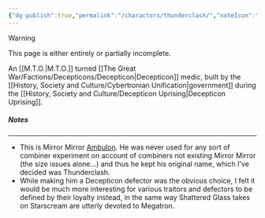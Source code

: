 ```yaml
---
{"dg-publish":true,"permalink":"/characters/thunderclash/","noteIcon":"default"}
---
```

  
>[!warning] 
>This page is either entirely or partially incomplete. 

An [[M.T.O.\|M.T.O.]] turned [[The Great War/Factions/Decepticons/Decepticon\|Decepticon]] medic, built by the [[History, Society and Culture/Cybertronian Unification\|government]] during the [[History, Society and Culture/Decepticon Uprising\|Decepticon Uprising]]. 
##### Notes
---
- This is Mirror Mirror [Ambulon](https://tfwiki.net/wiki/Ambulon).  He was never used for any sort of combiner experiment on account of combiners not existing Mirror Mirror (the size issues alone…) and thus he kept his original name, which I’ve decided was Thunderclash. 
- While making him a Decepticon defector was the obvious choice, I felt it would be much more interesting for various traitors and defectors to be defined by their loyalty instead, in the same way Shattered Glass takes on Starscream are utterly devoted to Megatron. 